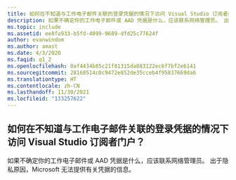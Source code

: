 ```yaml
---
title: 如何在不知道与工作电子邮件关联的登录凭据的情况下访问 Visual Studio 订阅者门户？
description: 如果不确定你的工作电子邮件或 AAD 凭据是什么，应该联系网络管理员。 出于隐私…
ms.topic: include
ms.assetid: ee8fa933-b5fd-4099-9689-dfd25c77624f
author: evanwindom
ms.author: amast
ms.date: 4/3/2020
ms.faqid: q1_2
ms.openlocfilehash: 0af4434b85c21f81315da083122ec6f7bf2e6141
ms.sourcegitcommit: 28168514c0c9472e852de35cceb4f95837669da6
ms.translationtype: HT
ms.contentlocale: zh-CN
ms.lasthandoff: 11/30/2021
ms.locfileid: "133257622"
---
```

## <a name="how-do-i-access-the-my-visual-studio-subscribers-portal-without-knowing-my-login-credentials-associated-with-my-work-email"></a>如何在不知道与工作电子邮件关联的登录凭据的情况下访问 Visual Studio 订阅者门户？

如果不确定你的工作电子邮件或 AAD 凭据是什么，应该联系网络管理员。 出于隐私原因，Microsoft 无法提供有关凭据的信息。
